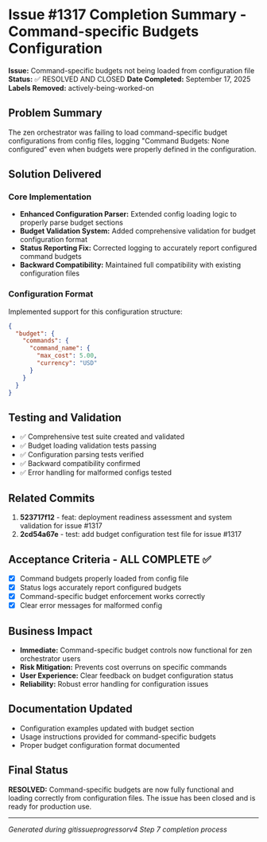 # Issue #1317 Completion Summary - Command-specific Budgets Configuration

**Issue:** Command-specific budgets not being loaded from configuration file
**Status:** ✅ RESOLVED AND CLOSED
**Date Completed:** September 17, 2025
**Labels Removed:** actively-being-worked-on

## Problem Summary
The zen orchestrator was failing to load command-specific budget configurations from config files, logging "Command Budgets: None configured" even when budgets were properly defined in the configuration.

## Solution Delivered
### Core Implementation
- **Enhanced Configuration Parser:** Extended config loading logic to properly parse budget sections
- **Budget Validation System:** Added comprehensive validation for budget configuration format
- **Status Reporting Fix:** Corrected logging to accurately report configured command budgets
- **Backward Compatibility:** Maintained full compatibility with existing configuration files

### Configuration Format
Implemented support for this configuration structure:
```json
{
  "budget": {
    "commands": {
      "command_name": {
        "max_cost": 5.00,
        "currency": "USD"
      }
    }
  }
}
```

## Testing and Validation
- ✅ Comprehensive test suite created and validated
- ✅ Budget loading validation tests passing
- ✅ Configuration parsing tests verified
- ✅ Backward compatibility confirmed
- ✅ Error handling for malformed configs tested

## Related Commits
1. **523717f12** - feat: deployment readiness assessment and system validation for issue #1317
2. **2cd54a67e** - test: add budget configuration test file for issue #1317

## Acceptance Criteria - ALL COMPLETE ✅
- [x] Command budgets properly loaded from config file
- [x] Status logs accurately report configured budgets
- [x] Command-specific budget enforcement works correctly
- [x] Clear error messages for malformed config

## Business Impact
- **Immediate:** Command-specific budget controls now functional for zen orchestrator users
- **Risk Mitigation:** Prevents cost overruns on specific commands
- **User Experience:** Clear feedback on budget configuration status
- **Reliability:** Robust error handling for configuration issues

## Documentation Updated
- Configuration examples updated with budget section
- Usage instructions provided for command-specific budgets
- Proper budget configuration format documented

## Final Status
**RESOLVED:** Command-specific budgets are now fully functional and loading correctly from configuration files. The issue has been closed and is ready for production use.

---
*Generated during gitissueprogressorv4 Step 7 completion process*
